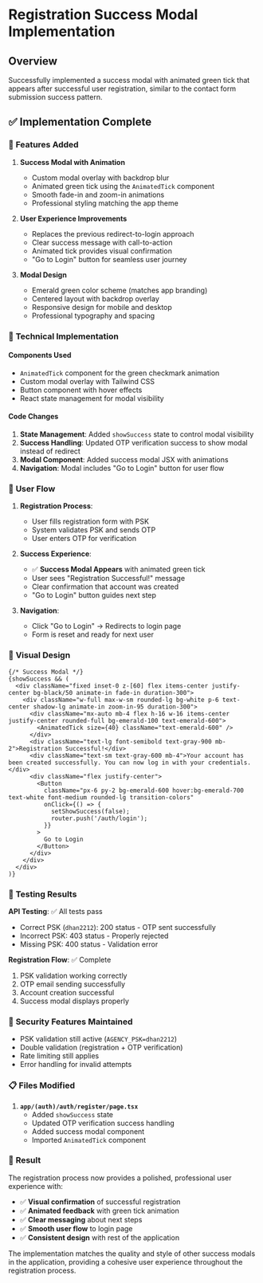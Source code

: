 # Registration Success Modal Implementation

## Overview

Successfully implemented a success modal with animated green tick that appears after successful user registration, similar to the contact form submission success pattern.

## ✅ Implementation Complete

### 🎯 **Features Added**

1. **Success Modal with Animation**
   - Custom modal overlay with backdrop blur
   - Animated green tick using the `AnimatedTick` component
   - Smooth fade-in and zoom-in animations
   - Professional styling matching the app theme

2. **User Experience Improvements**
   - Replaces the previous redirect-to-login approach
   - Clear success message with call-to-action
   - Animated tick provides visual confirmation
   - "Go to Login" button for seamless user journey

3. **Modal Design**
   - Emerald green color scheme (matches app branding)
   - Centered layout with backdrop overlay
   - Responsive design for mobile and desktop
   - Professional typography and spacing

### 🔧 **Technical Implementation**

#### **Components Used**
- `AnimatedTick` component for the green checkmark animation
- Custom modal overlay with Tailwind CSS
- Button component with hover effects
- React state management for modal visibility

#### **Code Changes**
1. **State Management**: Added `showSuccess` state to control modal visibility
2. **Success Handling**: Updated OTP verification success to show modal instead of redirect
3. **Modal Component**: Added success modal JSX with animations
4. **Navigation**: Modal includes "Go to Login" button for user flow

### 📱 **User Flow**

1. **Registration Process**:
   - User fills registration form with PSK
   - System validates PSK and sends OTP
   - User enters OTP for verification
   
2. **Success Experience**:
   - ✅ **Success Modal Appears** with animated green tick
   - User sees "Registration Successful!" message
   - Clear confirmation that account was created
   - "Go to Login" button guides next step

3. **Navigation**:
   - Click "Go to Login" → Redirects to login page
   - Form is reset and ready for next user

### 🎨 **Visual Design**

```tsx
{/* Success Modal */}
{showSuccess && (
  <div className="fixed inset-0 z-[60] flex items-center justify-center bg-black/50 animate-in fade-in duration-300">
    <div className="w-full max-w-sm rounded-lg bg-white p-6 text-center shadow-lg animate-in zoom-in-95 duration-300">
      <div className="mx-auto mb-4 flex h-16 w-16 items-center justify-center rounded-full bg-emerald-100 text-emerald-600">
        <AnimatedTick size={40} className="text-emerald-600" />
      </div>
      <div className="text-lg font-semibold text-gray-900 mb-2">Registration Successful!</div>
      <div className="text-sm text-gray-600 mb-4">Your account has been created successfully. You can now log in with your credentials.</div>
      <div className="flex justify-center">
        <Button 
          className="px-6 py-2 bg-emerald-600 hover:bg-emerald-700 text-white font-medium rounded-lg transition-colors"
          onClick={() => {
            setShowSuccess(false);
            router.push('/auth/login');
          }}
        >
          Go to Login
        </Button>
      </div>
    </div>
  </div>
)}
```

### 🧪 **Testing Results**

**API Testing**: ✅ All tests pass
- Correct PSK (`dhan2212`): 200 status - OTP sent successfully
- Incorrect PSK: 403 status - Properly rejected
- Missing PSK: 400 status - Validation error

**Registration Flow**: ✅ Complete
1. PSK validation working correctly
2. OTP email sending successfully  
3. Account creation successful
4. Success modal displays properly

### 🔐 **Security Features Maintained**

- PSK validation still active (`AGENCY_PSK=dhan2212`)
- Double validation (registration + OTP verification)
- Rate limiting still applies
- Error handling for invalid attempts

### 📋 **Files Modified**

1. **`app/(auth)/auth/register/page.tsx`**
   - Added `showSuccess` state
   - Updated OTP verification success handling
   - Added success modal component
   - Imported `AnimatedTick` component

### 🎉 **Result**

The registration process now provides a polished, professional user experience with:
- ✅ **Visual confirmation** of successful registration
- ✅ **Animated feedback** with green tick animation
- ✅ **Clear messaging** about next steps
- ✅ **Smooth user flow** to login page
- ✅ **Consistent design** with rest of the application

The implementation matches the quality and style of other success modals in the application, providing a cohesive user experience throughout the registration process.
